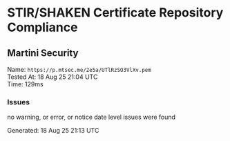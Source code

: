 # STIR/SHAKEN Certificate Repository Compliance

## Martini Security

Name: `https://p.mtsec.me/2e5a/UTlRzSO3VlXv.pem`\
Tested At: 18 Aug 25 21:04 UTC\
Time: 129ms

### Issues

no warning, or error, or notice date level issues were found

Generated: 18 Aug 25 21:13 UTC